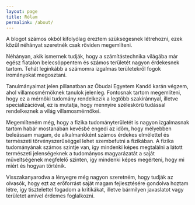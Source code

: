 ```yaml
---
layout: page
title: Rólam
permalink: /about/
---
```


A blogot számos okból kifolyólag éreztem szükségesnek létrehozni, ezek közül néhányat szeretnék csak röviden megemlíteni.

Néhányan, akik ismernek tudják, hogy a számítástechnika világába már egész fiatalon belecsöppentem és számos területét nagyon érdekesnek tartom. Tehát leginkább a számomra izgalmas területekről fogok irományokat megosztani.

Tanulmányaimat jelen pillanatban az Óbudai Egyetem Kandó karán végzem, ahol villamosmérnöknek tanulok jelenleg. Fontosnak tartom megemlíteni, hogy ez a mérnöki tudomány rendelkezik a legtöbb szakiránnyal, illetve specializációval, ez is mutatja, hogy mennyire széleskörű tudással rendelkeznek a világ villamosmérnökei.

Megemlíteném még, hogy a fizika tudományterületét is nagyon izgalmasnak tartom habár mostanában kevésbé engedi az időm, hogy mélyebben beleássam magam, de alkalmankként számos érdekes elmélettel és természeti törvényszerűséggel lehet szembefutni a fizikában. A fizika tudományának számos szintje van, így mindenki képes megtalálni a látott természeti jelenségeknek a tudományos magyarázatát a saját műveltségének megfelelő szinten, így mindenki képes megérteni, hogy mi miért és hogyan történik.

Visszakanyarodva a lényegre még nagyon szeretném, hogy tudják az olvasók, hogy ezt az erőforrást saját magam fejlesztésére gondolva hoztam létre, így tisztelettel fogadom a kritikákat, illetve bármilyen javaslatot vagy területet amivel érdemes foglalkozni.
